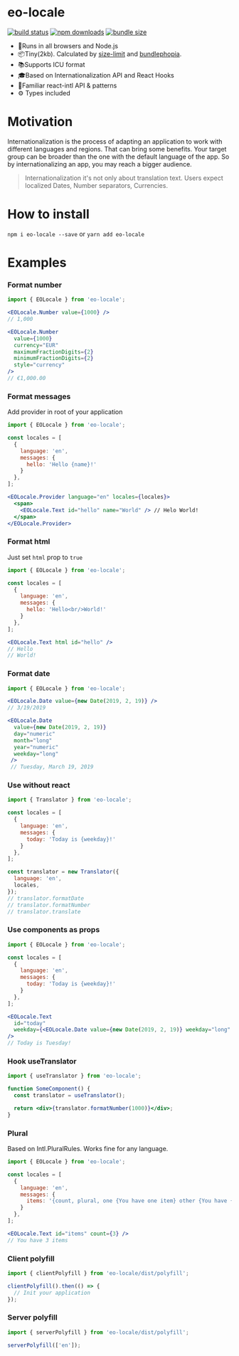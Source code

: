 # eo-locale

[![build status](https://badgen.net/travis/ibitcy/eo-locale?icon=travis)](https://travis-ci.org/ibitcy/eo-locale)
[![npm downloads](https://badgen.net/npm/dt/eo-locale?icon=npm&color=green)](https://www.npmjs.com/package/eo-locale)
[![bundle size](https://badgen.net/bundlephobia/minzip/eo-locale@latest?icon=awesome)](https://bundlephobia.com/result?p=eo-locale@latest)

* 💪Runs in all browsers and Node.js
* 📦Tiny(2kb). Calculated by [size-limit](https://github.com/ai/size-limit) and [bundlephopia](https://bundlephobia.com/result?p=eo-locale@latest).
* 📚Supports ICU format
* 🎓Based on Internationalization API and React Hooks
* 👫Familiar react-intl API & patterns
* ⚙️ Types included

# Motivation

Internationalization is the process of adapting an application to work with different languages and regions. That can bring some benefits. Your target group can be broader than the one with the default language of the app. So by internationalizing an app, you may reach a bigger audience.

> Internationalization it's not only about translation text. Users expect localized Dates, Number separators, Currencies.

# How to install

`npm i eo-locale --save` or `yarn add eo-locale`

# Examples

### Format number

```jsx
import { EOLocale } from 'eo-locale';

<EOLocale.Number value={1000} />
// 1,000

<EOLocale.Number
  value={1000}
  currency="EUR"
  maximumFractionDigits={2}
  minimumFractionDigits={2}
  style="currency"
/>
// €1,000.00
```

### Format messages

Add provider in root of your application

```jsx
import { EOLocale } from 'eo-locale';

const locales = [
  {
    language: 'en',
    messages: {
      hello: 'Hello {name}!'
    }
  },
];

<EOLocale.Provider language="en" locales={locales}>
  <span>
    <EOLocale.Text id="hello" name="World" /> // Helo World!
  </span>
</EOLocale.Provider>
```

### Format html

Just set `html` prop to `true`

```jsx
import { EOLocale } from 'eo-locale';

const locales = [
  {
    language: 'en',
    messages: {
      hello: 'Hello<br/>World!'
    }
  },
];

<EOLocale.Text html id="hello" />
// Hello
// World!
```

### Format date

```jsx
import { EOLocale } from 'eo-locale';

<EOLocale.Date value={new Date(2019, 2, 19)} />
// 3/19/2019

<EOLocale.Date
  value={new Date(2019, 2, 19)}
  day="numeric"
  month="long"
  year="numeric"
  weekday="long"
 />
 // Tuesday, March 19, 2019
```

### Use without react

```js
import { Translator } from 'eo-locale';

const locales = [
  {
    language: 'en',
    messages: {
      today: 'Today is {weekday}!'
    }
  },
];

const translator = new Translator({
  language: 'en',
  locales,
});
// translator.formatDate
// translator.formatNumber
// translator.translate
```

### Use components as props

```jsx
import { EOLocale } from 'eo-locale';

const locales = [
  {
    language: 'en',
    messages: {
      today: 'Today is {weekday}!'
    }
  },
];

<EOLocale.Text
  id="today"
  weekday={<EOLocale.Date value={new Date(2019, 2, 19)} weekday="long" />}
/>
// Today is Tuesday!
```

### Hook useTranslator

```jsx
import { useTranslator } from 'eo-locale';

function SomeComponent() {
  const translator = useTranslator();

  return <div>{translator.formatNumber(1000)}</div>;
}
```

### Plural

Based on Intl.PluralRules. Works fine for any language.

```jsx
import { EOLocale } from 'eo-locale';

const locales = [
  {
    language: 'en',
    messages: {
      items: '{count, plural, one {You have one item} other {You have {count} items}}'
    }
  },
];

<EOLocale.Text id="items" count={3} />
// You have 3 items
```

### Client polyfill

```js
import { clientPolyfill } from 'eo-locale/dist/polyfill';

clientPolyfill().then(() => {
  // Init your application
});
```

### Server polyfill

```js
import { serverPolyfill } from 'eo-locale/dist/polyfill';

serverPolyfill(['en']);
```
